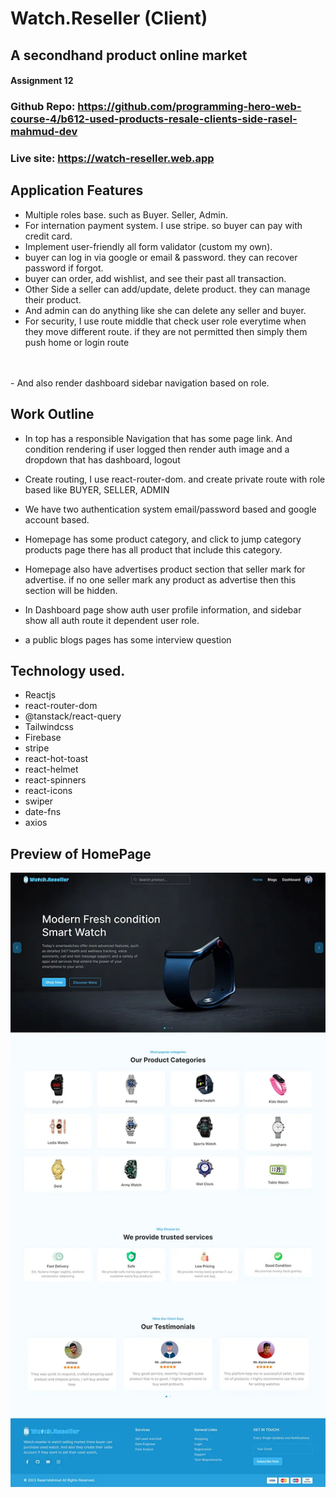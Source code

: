 # Watch.Reseller (Client)
## A secondhand product online market

#### Assignment 12

### Github Repo: https://github.com/programming-hero-web-course-4/b612-used-products-resale-clients-side-rasel-mahmud-dev

### Live site: https://watch-reseller.web.app


## Application Features
- Multiple roles base. such as Buyer. Seller, Admin.
- For internation payment system. I use stripe. so buyer can pay with credit card.
- Implement user-friendly all form validator (custom my own).
- buyer can log in via google or email & password. they can recover password if forgot.
- buyer can order, add wishlist, and see their past all transaction.
- Other Side a seller can add/update, delete product. they can manage their product.
- And admin can do anything like she can delete any seller and buyer.
- For security, I use route middle that check user role everytime when they move different route. 
  if they are not permitted then simply them push home or login route
 <br/> 
 <br/>
- And also render dashboard sidebar navigation based on role.




## Work Outline

- In top has a responsible Navigation that has some page link. And condition rendering if user logged then render auth
  image and a dropdown that has dashboard, logout


- Create routing, I use react-router-dom. and create private route with role based like BUYER, SELLER, ADMIN


- We have two authentication system email/password based and google account based.

- Homepage has some product category, and click to jump category products page there has all product that include this category.
- Homepage also have advertises product section that seller mark for advertise. if no one seller mark any product as advertise then this section will be hidden.
- In Dashboard page show auth user profile information, and sidebar show all auth route it dependent user role.

- a public blogs pages has some interview question


## Technology used.

- Reactjs
- react-router-dom
- @tanstack/react-query
- Tailwindcss
- Firebase
- stripe
- react-hot-toast
- react-helmet
- react-spinners
- react-icons
- swiper
- date-fns
- axios

## Preview of HomePage
![](public/preview.webp)